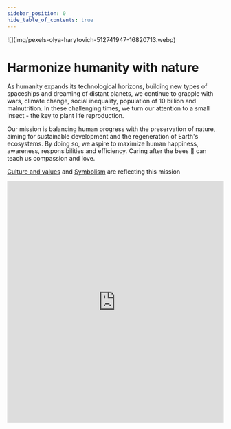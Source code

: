 ```yaml
---
sidebar_position: 0
hide_table_of_contents: true
---
```


<div style={{ height:150, overflow:"hidden", verticalAlign:"middle", marginBottom:10, borderRadius:5 }}><div style={{ marginTop: "-30%" }}>
![](img/pexels-olya-harytovich-512741947-16820713.webp)
</div></div>

# Harmonize humanity with nature

As humanity expands its technological horizons, building new types of spaceships and dreaming of distant planets,  we continue to grapple with wars, climate change, social inequality, population of 10 billion and malnutrition. In these challenging times, we turn our attention to a small insect - the key to plant life reproduction. 

Our mission is balancing human progress with the preservation of nature, aiming for sustainable development and the regeneration of Earth's ecosystems. By doing so, we aspire to maximize human happiness, awareness, responsibilities and efficiency. Caring after the bees 🐝 can teach us compassion and love.

[Culture and values](../company/🫀%20Culture%20and%20values/🫀%20Culture%20and%20values.md) and [Symbolism](Symbolism.md) are reflecting this mission


<iframe src="https://open.spotify.com/embed/playlist/3hpFjVkATz2rW5cuXaUXeV?utm_source=generator" width="100%" height="560" frameBorder="0" allowfullscreen="" allow="autoplay; clipboard-write; encrypted-media; fullscreen; picture-in-picture" loading="lazy"></iframe>
